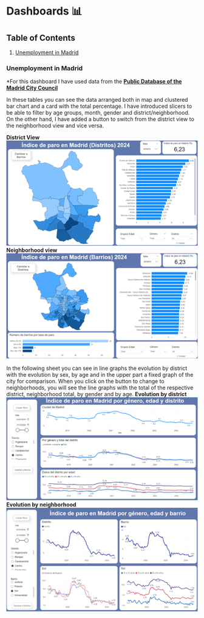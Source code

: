 # Dashboards 📊
## Table of Contents
1. [Unemployment in Madrid](#Unemployment-in-Madrid)

### Unemployment in Madrid
*For this dashboard I have used data from the [**Public Database of the Madrid City Council**](https://servpub.madrid.es/CSEBD_WBINTER/seleccionSerie.html?numSerie=0904010000014) 

In these tables you can see the data arranged both in map and clustered bar chart and a card with the total percentage. I have introduced slicers to be able to filter by age groups, month, gender and district/neighborhood. 
On the other hand, I have added a button to switch from the district view to the neighborhood view and vice versa. 

**District View**   ![District View](https://github.com/laurasalvadorglez/Dashboards/blob/main/Assets/DistrictsView.png)
**Neighborhood view** ![Neighborhood View](https://github.com/laurasalvadorglez/Dashboards/blob/main/Assets/Barrios.png)

In the following sheet you can see in line graphs the evolution by district with the evolution by sex, by age and in the upper part a fixed graph of the city for comparison.
When you click on the button to change to neighborhoods, you will see the line graphs with the total of the respective district, neighborhood total, by gender and by age. 
**Evolution by district**   ![Evolution by district](https://github.com/laurasalvadorglez/Dashboards/blob/main/Assets/Evolucion.png)
**Evolution by neighborhood** ![Evolution by neighborhood](https://github.com/laurasalvadorglez/Dashboards/blob/main/Assets/Evolucion2.png)
